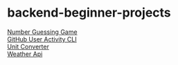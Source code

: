 # backend-beginner-projects

[Number Guessing Game](https://roadmap.sh/projects/number-guessing-game)
<br>
[GitHub User Activity CLI](https://roadmap.sh/projects/github-user-activity)
<br>
[Unit Converter](https://roadmap.sh/projects/unit-converter)
<br>
[Weather Api](https://roadmap.sh/projects/weather-api-wrapper-service)
